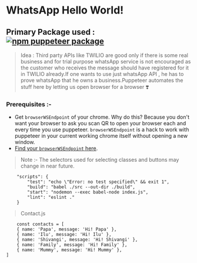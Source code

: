 # WhatsApp Hello World!

<!-- [START badges] -->

## Primary Package used : [![npm puppeteer package](https://img.shields.io/npm/v/puppeteer.svg)](https://npmjs.org/package/puppeteer)

<!-- [END badges] -->

> Idea : Third party APIs like TWILIO are good only if there is some real business and for trial purpose whatsApp service is not encouraged as the customer who receives the message should have registered for it in TWILIO already.If one wants to use just whatsApp API , he has to prove whatsApp that he owns a business.Puppeteer automates the stuff here by letting us open browser for a browser :heavy_heart_exclamation:

### Prerequisites :-

-   Get `browserWSEndpoint` of your chrome. Why do this? Because you don't want your browser to ask you scan QR to open your browser each and every time you use puppeteer. `browserWSEndpoint` is a hack to work with puppeteer in your current working chrome itself without opening a new window.
-   [Find your `browserWSEndpoint` here](https://medium.com/@jaredpotter1/connecting-puppeteer-to-existing-chrome-window-8a10828149e0).

> Note :- The selectors used for selecting classes and buttons may change in near future.

```
    "scripts": {
        "test": "echo \"Error: no test specified\" && exit 1",
        "build": "babel ./src --out-dir ./build",
        "start": "nodemon --exec babel-node index.js",
        "lint": "eslint ."
    }
```

> Contact.js

```
    const contacts = [
    { name: 'Papa', message: 'Hi! Papa' },
    { name: 'Ilu', message: 'Hi! Ilu' },
    { name: 'Shivangi', message: 'Hi! Shivangi' },
    { name: 'Family', message: 'Hi! Family' },
    { name: 'Mummy', message: 'Hi! Mummy' },
]
```
